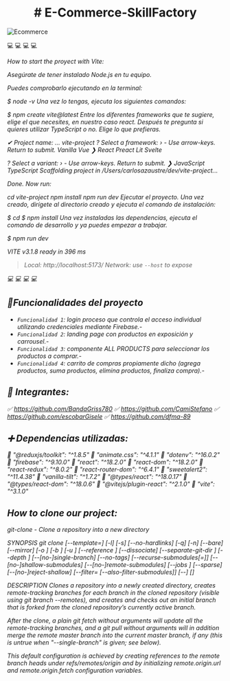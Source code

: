 <h1 align="center"> # E-Commerce-SkillFactory </h1>

![Ecommerce](https://user-images.githubusercontent.com/74610866/202795570-6751f7d9-21db-47fe-8935-51a32e5987cb.png)

:computer: :computer: :computer: :computer:

<em> How to start the proyect with Vite: <em>

Asegúrate de tener instalado Node.js  en tu equipo.

Puedes comprobarlo ejecutando en la terminal:

$ node -v
Una vez lo tengas, ejecuta los siguientes comandos:

$ npm create vite@latest <nombre-de-mi-proyecto>
Entre los diferentes frameworks que te sugiere, elige el que necesites, en nuestro caso react. Después te pregunta si quieres utilizar TypeScript o no. Elige lo que prefieras.

✔ Project name: … vite-project
? Select a framework: › - Use arrow-keys. Return to submit.
    Vanilla
    Vue
❯   React
    Preact
    Lit
    Svelte

? Select a variant: › - Use arrow-keys. Return to submit.
❯   JavaScript
    TypeScript
Scaffolding project in /Users/carlosazaustre/dev/vite-project...

Done. Now run:

  cd vite-project
  npm install
  npm run dev
Ejecutar el proyecto.
Una vez creado, dirígete al directorio creado y ejecuta el comando de instalación:

$ cd <nombre-de-mi-proyecto>
$ npm install
Una vez instaladas las dependencias, ejecuta el comando de desarrollo y ya puedes empezar a trabajar.

$ npm run dev

  VITE v3.1.8 ready in 396 ms

  > Local: http://localhost:5173/
  > Network: use `--host` to expose
  
  :computer: :computer: :computer: :computer:
  
## :hammer:Funcionalidades del proyecto

- `Funcionalidad 1`: login proceso que controla el acceso individual utilizando credenciales mediante Firebase.- 
- `Funcionalidad 2`: landing page con productos en exposición y carrousel.- 
- `Funcionalidad 3`: componente ALL PRODUCTS para seleccionar los productos a comprar.-
- `Funcionalidad 4`: carrito de compras propiamente dicho (agrega productos, suma productos, elimina productos, finaliza compra).-

## :busts_in_silhouette: Integrantes:

:white_check_mark: https://github.com/BandaGriss780
:white_check_mark: https://github.com/CamiStefano
:white_check_mark: https://github.com/escobarGisele
:white_check_mark: https://github.com/dfma-89

## :heavy_plus_sign: Dependencias utilizadas:

:red_circle: "@reduxjs/toolkit": "^1.8.5"
:red_circle: "animate.css": "^4.1.1"
:red_circle: "dotenv": "^16.0.2"
:red_circle: "firebase": "^9.10.0"
:red_circle: "react": "^18.2.0"
:red_circle: "react-dom": "^18.2.0"
:red_circle: "react-redux": "^8.0.2"
:red_circle: "react-router-dom": "^6.4.1"
:red_circle: "sweetalert2": "^11.4.38"
:red_circle: "vanilla-tilt": "^1.7.2"
:red_circle: "@types/react": "^18.0.17"
:red_circle: "@types/react-dom": "^18.0.6"
:red_circle: "@vitejs/plugin-react": "^2.1.0"
:red_circle: "vite": "^3.1.0"

## How to clone our project:
git-clone - Clone a repository into a new directory

SYNOPSIS git clone [--template=] [-l] [-s] [--no-hardlinks] [-q] [-n] [--bare] [--mirror] [-o ] [-b ] [-u ] [--reference ] [--dissociate] [--separate-git-dir ] [--depth ] [--[no-]single-branch] [--no-tags] [--recurse-submodules[=]] [--[no-]shallow-submodules] [--[no-]remote-submodules] [--jobs ] [--sparse] [--[no-]reject-shallow] [--filter= [--also-filter-submodules]] [--] []

DESCRIPTION Clones a repository into a newly created directory, creates remote-tracking branches for each branch in the cloned repository (visible using git branch --remotes), and creates and checks out an initial branch that is forked from the cloned repository’s currently active branch.

After the clone, a plain git fetch without arguments will update all the remote-tracking branches, and a git pull without arguments will in addition merge the remote master branch into the current master branch, if any (this is untrue when "--single-branch" is given; see below).

This default configuration is achieved by creating references to the remote branch heads under refs/remotes/origin and by initializing remote.origin.url and remote.origin.fetch configuration variables.

